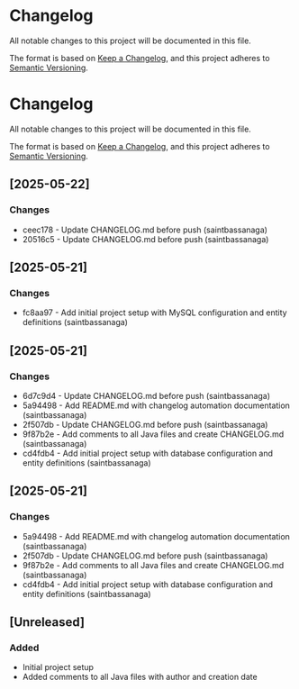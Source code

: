 # Changelog

All notable changes to this project will be documented in this file.

The format is based on [Keep a Changelog](https://keepachangelog.com/en/1.0.0/),
and this project adheres to [Semantic Versioning](https://semver.org/spec/v2.0.0.html).

# Changelog

All notable changes to this project will be documented in this file.

The format is based on [Keep a Changelog](https://keepachangelog.com/en/1.0.0/),
and this project adheres to [Semantic Versioning](https://semver.org/spec/v2.0.0.html).

## [2025-05-22]

### Changes
- ceec178 - Update CHANGELOG.md before push (saintbassanaga)
- 20516c5 - Update CHANGELOG.md before push (saintbassanaga)

## [2025-05-21]

### Changes
- fc8aa97 - Add initial project setup with MySQL configuration and entity definitions (saintbassanaga)

## [2025-05-21]

### Changes
- 6d7c9d4 - Update CHANGELOG.md before push (saintbassanaga)
- 5a94498 - Add README.md with changelog automation documentation (saintbassanaga)
- 2f507db - Update CHANGELOG.md before push (saintbassanaga)
- 9f87b2e - Add comments to all Java files and create CHANGELOG.md (saintbassanaga)
- cd4fdb4 - Add initial project setup with database configuration and entity definitions (saintbassanaga)

## [2025-05-21]

### Changes
- 5a94498 - Add README.md with changelog automation documentation (saintbassanaga)
- 2f507db - Update CHANGELOG.md before push (saintbassanaga)
- 9f87b2e - Add comments to all Java files and create CHANGELOG.md (saintbassanaga)
- cd4fdb4 - Add initial project setup with database configuration and entity definitions (saintbassanaga)

## [Unreleased]

### Added
- Initial project setup
- Added comments to all Java files with author and creation date
